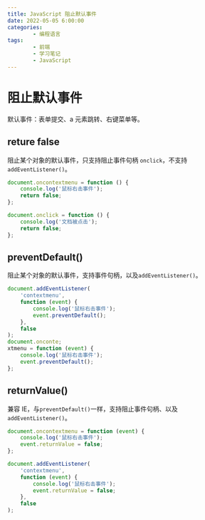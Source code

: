 ```yaml
---
title: JavaScript 阻止默认事件
date: 2022-05-05 6:00:00
categories:
        - 编程语言
tags:
        - 前端
        - 学习笔记
        - JavaScript
---
```


# 阻止默认事件

默认事件：表单提交、a 元素跳转、右键菜单等。

## reture false

阻止某个对象的默认事件，只支持阻止事件句柄 `onclick`，不支持`addEventListener()`。

```js
document.oncontextmenu = function () {
	console.log('鼠标右击事件');
	return false;
};

document.onclick = function () {
	console.log('文档被点击');
	return false;
};
```

## preventDefault()

阻止某个对象的默认事件，支持事件句柄，以及`addEventListener()`。

```js
document.addEventListener(
	'contextmenu',
	function (event) {
		console.log('鼠标右击事件');
		event.preventDefault();
	},
	false
);
document.onconte;
xtmenu = function (event) {
	console.log('鼠标右击事件');
	event.preventDefault();
};
```

## returnValue()

兼容 IE，与`preventDefault()`一样，支持阻止事件句柄、以及`addEventListener()`。

```js
document.oncontextmenu = function (event) {
	console.log('鼠标右击事件');
	event.returnValue = false;
};

document.addEventListener(
	'contextmenu',
	function (event) {
		console.log('鼠标右击事件');
		event.returnValue = false;
	},
	false
);
```
